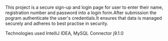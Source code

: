 


This project is a secure sign-up and login page for user to enter their name, registration number and password into a login form.After submission the pogram authenticate the user's credentials.It ensures that data is managed securely and adheres to best practise in security.

Technologies used
IntelliJ IDEA, MySQL Connector j9.1.0







